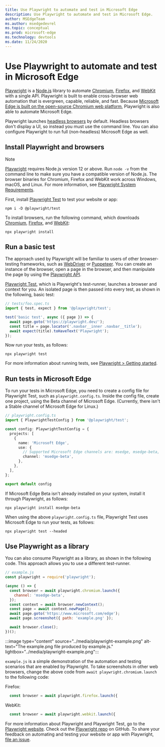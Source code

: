 ```yaml
---
title: Use Playwright to automate and test in Microsoft Edge
description: Use Playwright to automate and test in Microsoft Edge.
author: MSEdgeTeam
ms.author: msedgedevrel
ms.topic: conceptual
ms.prod: microsoft-edge
ms.technology: devtools
ms.date: 11/24/2020
---
```

# Use Playwright to automate and test in Microsoft Edge

[Playwright](https://playwright.dev/docs/intro) is a [Node.js](https://nodejs.org) library to automate [Chromium](https://www.chromium.org/Home), [Firefox](https://www.mozilla.org/firefox), and [WebKit](https://webkit.org) with a single API.  Playwright is built to enable cross-browser web automation that is evergreen, capable, reliable, and fast.  Because [Microsoft Edge is built on the open-source Chromium web platform](https://blogs.windows.com/windowsexperience/2018/12/06/microsoft-edge-making-the-web-better-through-more-open-source-collaboration), Playwright is also able to automate Microsoft Edge.

Playwright launches [headless browsers](https://en.wikipedia.org/wiki/Headless_browser) by default.  Headless browsers don't display a UI, so instead you must use the command line.  You can also configure Playwright to run full (non-headless) Microsoft Edge as well.


<!-- ====================================================================== -->
## Install Playwright and browsers

> [!NOTE]
> [Playwright](https://playwright.dev/docs/intro) requires Node.js version 12 or above. Run `node -v` from the command line to make sure you have a compatible version of Node.js.  The browser binaries for Chromium, Firefox and WebKit work across Windows, macOS, and Linux. For more information, see [Playwright System Requirements](https://playwright.dev/docs/library#system-requirements).

First, install [Playwright Test](https://playwright.dev/docs/intro) to test your website or app:

```console
npm i -D @playwright/test
```

To install browsers, run the following command, which downloads [Chromium](https://www.chromium.org/Home), [Firefox](https://www.mozilla.org/firefox), and [WebKit](https://webkit.org):

```console
npx playwright install 
```


<!-- ====================================================================== -->
## Run a basic test

The approach used by Playwright will be familiar to users of other browser-testing frameworks, such as [WebDriver](../webdriver-chromium/index.md) or [Puppeteer](../puppeteer/index.md).  You can create an instance of the browser, open a page in the browser, and then manipulate the page by using the [Playwright API](https://playwright.dev/docs/api/class-playwright).

[Playwright Test](https://playwright.dev/docs/intro), which is Playwright's test-runner, launches a browser and context for you. An isolated page is then passed into every test, as shown in the following, basic test:

```typescript
// tests/foo.spec.ts
import { test, expect } from '@playwright/test';

test('basic test', async ({ page }) => {
  await page.goto('https://playwright.dev/');
  const title = page.locator('.navbar__inner .navbar__title');
  await expect(title).toHaveText('Playwright');
});
```

Now run your tests, as follows:

```console
npx playwright test
```

For more information about running tests, see [Playwright > Getting started](https://playwright.dev/docs/intro).


<!-- ====================================================================== -->
## Run tests in Microsoft Edge

To run your tests in Microsoft Edge, you need to create a config file for Playwright Test, such as `playwright.config.ts`.  Inside the config file, create one project, using the Beta channel of Microsoft Edge. (Currently, there isn't a Stable channel of Microsoft Edge for Linux.)

```typescript
// playwright.config.ts
import { PlaywrightTestConfig } from '@playwright/test';

const config: PlaywrightTestConfig = {
  projects: [
    {
      name: 'Microsoft Edge',
      use: {
        // Supported Microsoft Edge channels are: msedge, msedge-beta, msedge-dev, msedge-canary
        channel: 'msedge-beta',
      },
    },
  ],
};

export default config
```

If Microsoft Edge Beta isn't already installed on your system, install it through Playwright, as follows:

```console
npx playwright install msedge-beta
```

When using the above `playwright.config.ts` file, Playwright Test uses Microsoft Edge to run your tests, as follows:

```console
npx playwright test --headed
```


<!-- ====================================================================== -->
## Use Playwright as a library

You can also consume Playwright as a library, as shown in the following code.  This approach allows you to use a different test-runner.

```javascript
// example.js
const playwright = require('playwright');

(async () => {
  const browser = await playwright.chromium.launch({
    channel: 'msedge-beta',
  });
  const context = await browser.newContext();
  const page = await context.newPage();
  await page.goto('https://www.microsoft.com/edge');
  await page.screenshot({ path: 'example.png' });

  await browser.close();
})();
```

:::image type="content" source="../media/playwright-example.png" alt-text="The example.png file produced by example.js." lightbox="../media/playwright-example.png":::

`example.js` is a simple demonstration of the automation and testing scenarios that are enabled by Playwright.  To take screenshots in other web browsers, change the above code from `await playwright.chromium.launch` to the following code:

Firefox: 

```javascript
  const browser = await playwright.firefox.launch({
```

WebKit: 

```javascript
  const browser = await playwright.webkit.launch({
```

For more information about Playwright and Playwright Test, go to the [Playwright website](https://playwright.dev/docs/intro).  Check out the [Playwright repo](https://github.com/microsoft/playwright) on GitHub.  To share your feedback on automating and testing your website or app with Playwright, [file an issue](https://github.com/microsoft/playwright/issues/new/choose).
